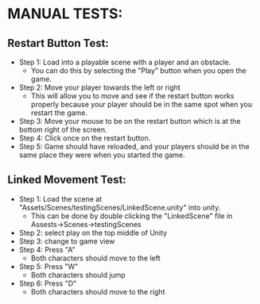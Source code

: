 # MANUAL TESTS:
## Restart Button Test:
* Step 1: Load into a playable scene with a player and an obstacle.
   - You can do this by selecting the "Play" button when you open the game.
* Step 2: Move your player towards the left or right
   - This will allow you to move and see if the restart button works properly because your player should be in the same spot when you restart the game.
* Step 3: Move your mouse to be on the restart button which is at the bottom right of the screen.
* Step 4: Click once on the restart button.
* Step 5: Game should have reloaded, and your players should be in the same place they were when you started the game.

## Linked Movement Test:

* Step 1: Load the scene at "Assets/Scenes/testingScenes/LinkedScene.unity" into unity.
   - This can be done by double clicking the "LinkedScene" file in Assests->Scenes->testingScenes
* Step 2: select play on the top middle of Unity
* Step 3: change to game view
* Step 4: Press "A"
   - Both characters should move to the left
* Step 5: Press "W"
   - Both characters should jump
* Step 6: Press "D"
   - Both characters should move to the right
